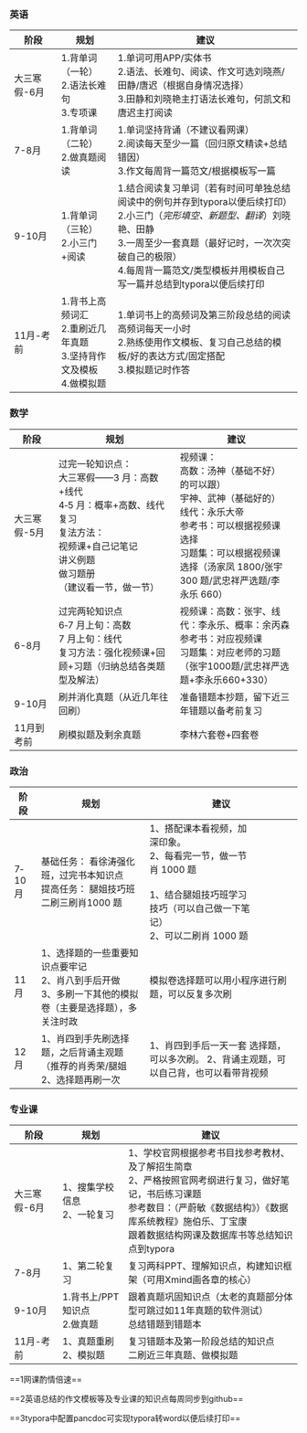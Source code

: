  

### 英语

 

| 阶段         | 规划                                                         | 建议                                                         |
| ------------ | ------------------------------------------------------------ | ------------------------------------------------------------ |
| 大三寒假-6月 | 1.背单词（一轮）<br />2.语法长难句<br />3.专项课             | 1.单词可用APP/实体书<br />2.语法、长难句、阅读、作文可选刘晓燕/田静/唐迟（根据自身情况选择）<br />3.田静和刘晓艳主打语法长难句，何凯文和唐迟主打阅读 |
| 7-8月        | 1.背单词（二轮）<br />2.做真题阅读                           | 1.单词坚持背诵（不建议看网课）<br />2.阅读每天至少一篇（回归原文精读+总结错因）<br />3.作文每周背一篇范文/根据模板写一篇 |
| 9-10月       | 1.背单词（三轮）<br />2.小三门+阅读                          | 1.结合阅读复习单词（若有时间可单独总结阅读中的例句并存到typora以便后续打印）<br />2.小三门（*完形填空、新题型、翻译*）刘晓艳、田静<br />3.一周至少一套真题（最好记时，一次次突破自己的极限）<br />4.每周背一篇范文/类型模板并用模板自己写一篇并总结到typora以便后续打印<br /> |
| 11月-考前    | 1.背书上高频词汇<br />2.重刷近几年真题<br />3.坚持背作文及模板<br />4.做模拟题 | 1.单词书上的高频词及第三阶段总结的阅读高频词每天一小时<br />2.熟练使用作文模板、复习自己总结的模板/好的表达方式/固定搭配<br />3.模拟题记时作答 |



### 数学

| 阶段         | 规划                                                         | 建议                                                         |
| ------------ | ------------------------------------------------------------ | ------------------------------------------------------------ |
| 大三寒假-5月 | 过完一轮知识点：<br/>大三寒假——3 月：高数+线代<br/>4‐5 月：概率+高数、线代复习<br/>复法方法：<br/>视频课+自己记笔记<br/>讲义例题<br/>做习题册<br/>（建议看一节，做一节） | 视频课：<br/>高数：汤神（基础不好）<br/>的可以跟）<br/>宇神、武神（基础好的）<br/>线代：永乐大帝<br/>参考书：可以根据视频课<br/>选择<br/>习题集：可以根据视频课<br/>选择（汤家凤 1800/张宇<br/>300 题/武忠祥严选题/李<br/>永乐 660） |
| 6-8月        | 过完两轮知识点<br/>6‐7 月上旬：高数<br/>7 月上旬：线代<br/>复习方法：强化视频课+回顾+习题（归纳总结各类题型及解法） | 视频课：高数：张宇、线代：李永乐、概率：余丙森<br/>参考书：对应视频课<br/>习题集：对应老师的习题<br/>（张宇1000题/武忠祥严选题+李永乐660+330） |
| 9-10月       | 刷并消化真题（从近几年往回刷）                               | 准备错题本抄题，留下近三年错题以备考前复习                   |
| 11月到考前   | 刷模拟题及剩余真题                                           | 李林六套卷+四套卷                                            |



### 政治



| 阶段   | 规划                                                         | 建议                                                         |
| ------ | ------------------------------------------------------------ | ------------------------------------------------------------ |
| 7‐10月 | 基础任务： 看徐涛强化班，过完书本知识点 <br />提高任务： 腿姐技巧班  <br />二刷三刷肖1000 题 | 1、搭配课本看视频，加<br/>深印象。<br/>2、每看完一节，做一节<br/>肖 1000 题<br/><br/>1、结合腿姐技巧班学习<br/>技巧（可以自己做一下笔<br/>记）<br/>2、可以二刷肖 1000 题 |
| 11 月  | 1、选择题的一些重要知识点要牢记<br/>2、肖八到手后开做<br/>3、多刷一下其他的模拟卷（主要是选择题），多关注时政 | 模拟卷选择题可以用小程序进行刷题，可以反复多次刷             |
| 12 月  | 1、肖四到手先刷选择题，之后背诵主观题（推荐的肖秀荣/腿姐<br/>2、选择题再刷一次 | 1、肖四到手后一天一套 选择题，可以多次刷。  2、背诵主观题，可以自己背，也可以看带背视频 |



### 专业课

 

| 阶段         | 规划                             | 建议                                                         |
| ------------ | -------------------------------- | ------------------------------------------------------------ |
| 大三寒假-6月 | 1、搜集学校信息<br/>2、一轮复习  | 1、学校官网根据参考书目找参考教材、及了解招生简章<br/>2、严格按照官网考纲进行复习，做好笔记，书后练习课题<br />参考数目：（严蔚敏《数据结构》）《数据库系统教程》施伯乐、丁宝康 <br />跟着数据结构网课及数据库书等总结知识点到typora |
| 7-8月        | 1、第二轮复习                    | 复习两科PPT、理解知识点，构建知识框架（可用Xmind画各章的核心） |
| 9-10月       | 1.背书上/PPT知识点<br />2.做真题 | 跟着真题巩固知识点（太老的真题部分体型可跳过如11年真题的软件测试）<br />总结错题到错题本 |
| 11月-考前    | 1、真题重刷<br/>2、模拟题        | 复习错题本及第一阶段总结的知识点<br />二刷近三年真题、做模拟题<br /> |





 ==1网课酌情倍速==

==2英语总结的作文模板等及专业课的知识点每周同步到github==

==3typora中配置pancdoc可实现typora转word以便后续打印==

 

 

 

 

 

 

 

 

 

 

 

 

 

 

 

 

 

 

 

 

 

 

 



 